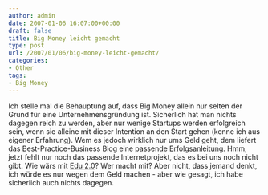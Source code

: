 ```yaml
---
author: admin
date: 2007-01-06 16:07:00+00:00
draft: false
title: Big Money leicht gemacht
type: post
url: /2007/01/06/big-money-leicht-gemacht/
categories:
- Other
tags:
- Big Money
---
```


Ich stelle mal die Behauptung auf, dass Big Money allein nur selten der Grund für eine Unternehmensgründung ist. Sicherlich hat man nichts dagegen reich zu werden, aber nur wenige Startups werden erfolgreich sein, wenn sie alleine mit dieser Intention an den Start gehen (kenne ich aus eigener Erfahrung).
Wem es jedoch wirklich nur ums Geld geht, dem liefert das Best-Practice-Business Blog eine passende [Erfolgsanleitung](http://www.best-practice-business.de/blog/wp-trackback.php?p=1795).
Hmm, jetzt fehlt nur noch das passende Internetprojekt, das es bei uns noch nicht gibt. Wie wärs mit [Edu 2.0](http://edu20.org/)? Wer macht mit? Aber nicht, dass jemand denkt, ich würde es nur wegen dem Geld machen - aber wie gesagt, ich habe sicherlich auch nichts dagegen.
